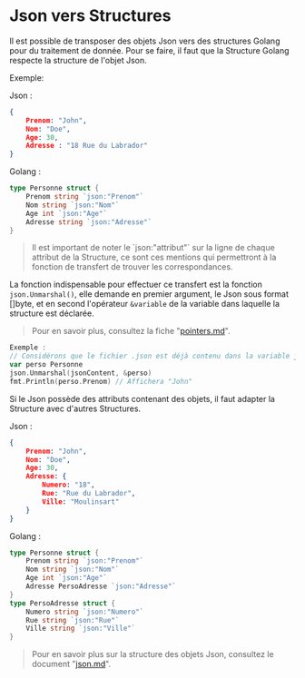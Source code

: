 # Json vers Structures
Il est possible de transposer des objets Json vers des structures Golang pour du traitement de donnée.
Pour se faire, il faut que la Structure Golang respecte la structure de l'objet Json.

Exemple:

Json :
```Json
{
	Prenom: "John",
	Nom: "Doe",
	Age: 30,
	Adresse : "18 Rue du Labrador"
}
```
Golang :
```Go
type Personne struct {
	Prenom string `json:"Prenom"`
	Nom string `json:"Nom"`
	Age int `json:"Age"`
	Adresse string `json:"Adresse"`
}
```

> Il est important de noter le \`json:"attribut"\` sur la ligne de chaque attribut de la Structure, ce sont ces mentions qui permettront à la fonction de transfert de trouver les correspondances.

La fonction indispensable pour effectuer ce transfert est la fonction `json.Unmarshal()`, elle demande en premier argument, le Json sous format []byte, et en second l'opérateur `&variable` de la variable dans laquelle la structure est déclarée.
> Pour en savoir plus, consultez la fiche "<a href="../pointers/pointers.md">pointers.md</a>".
```Go
Exemple :
// Considérons que le fichier .json est déjà contenu dans la variable jsonContent au format []byte
var perso Personne
json.Unmarshal(jsonContent, &perso) 
fmt.Println(perso.Prenom) // Affichera "John"
```
Si le Json possède des attributs contenant des objets, il faut adapter la Structure avec d'autres Structures.

Json :
```Json
{
	Prenom: "John",
	Nom: "Doe",
	Age: 30,
	Adresse: {
		Numero: "18",
		Rue: "Rue du Labrador",
		Ville: "Moulinsart"
	}
}
```
Golang :
```Go
type Personne struct {
	Prenom string `json:"Prenom"`
	Nom string `json:"Nom"`
	Age int `json:"Age"`
	Adresse PersoAdresse `json:"Adresse"`
}
type PersoAdresse struct {
	Numero string `json:"Numero"`
	Rue string `json:"Rue"`
	Ville string `json:"Ville"`
}
```
> Pour en savoir plus sur la structure des objets Json, consultez le document "<a href="../json/json.md">json.md</a>".